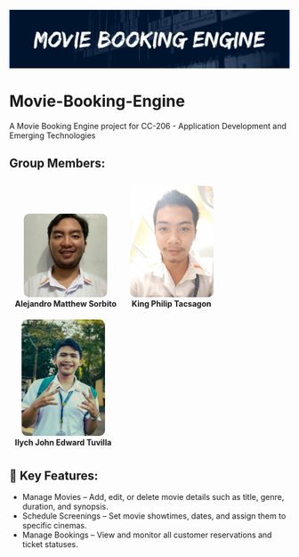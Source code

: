 <p align="center"><img src="assets/images/Banner.png" width="900" alt="Movie Booking Engine banner"></p>

# Movie-Booking-Engine

A Movie Booking Engine project for CC-206 - Application Development and Emerging Technologies

<h2>Group Members:</h2>
<p align="center">
  <div style="display:inline-block; text-align:center; margin:10px;">
    <img src="assets/images/Sorbito.jpg" alt="Alejandro Matthew Sorbito" width="150" style="border-radius:10px;"><br>
    <strong>Alejandro Matthew Sorbito</strong>
  </div>

  <div style="display:inline-block; text-align:center; margin:10px;">
    <img src="assets/images/tacsagon.jpg" alt="King Philip Tacsagon" width="150" style="border-radius:10px;"><br>
    <strong>King Philip Tacsagon</strong>
  </div>

  <div style="display:inline-block; text-align:center; margin:10px;">
    <img src="assets/images/tuvilla.jpg" alt="Ilych John Edward Tuvilla" width="150" style="border-radius:10px;"><br>
    <strong>Ilych John Edward Tuvilla</strong>
  </div>
</p>

<h2>🔑 Key Features:</h2>
<ul><li><bold>Manage Movies</bold> – Add, edit, or delete movie details such as title, genre, duration, and synopsis.</li>
<li><bold>Schedule Screenings</bold> – Set movie showtimes, dates, and assign them to specific cinemas.</li>
<li><bold>Manage Bookings</bold> – View and monitor all customer reservations and ticket statuses.</li>
</ul>